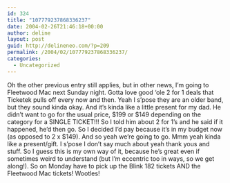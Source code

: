 ```yaml
---
id: 324
title: "107779237868336237"
date: 2004-02-26T21:46:18+00:00
author: deline
layout: post
guid: http://delineneo.com/?p=209
permalink: /2004/02/107779237868336237/
categories:
  - Uncategorized
---
```

Oh the other previous entry still applies, but in other news, I&#8217;m going to Fleetwood Mac next Sunday night. Gotta love good &#8216;ole 2 for 1 deals that Ticketek pulls off every now and then. Yeah I s&#8217;pose they are an older band, but they sound kinda okay. And it&#8217;s kinda like a little present for my dad. He didn&#8217;t want to go for the usual price, $199 or $149 depending on the category for a SINGLE TICKET!!! So I told him about 2 for 1&#8217;s and he said if it happened, he&#8217;d then go. So I decided I&#8217;d pay because it&#8217;s in my budget now (as opposed to 2 x $149). And so yeah we&#8217;re going to go. Mmm yeah kinda like a present/gift. I s&#8217;pose I don&#8217;t say much about yeah thank yous and stuff. So I guess this is my own way of it, because he&#8217;s great even if sometimes weird to understand (but I&#8217;m eccentric too in ways, so we get along!). So on Monday have to pick up the Blink 182 tickets AND the Fleetwood Mac tickets! Wootles!